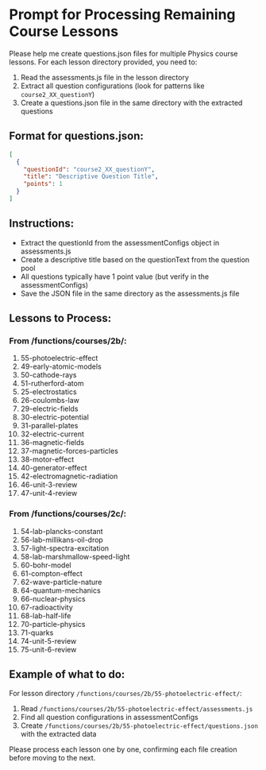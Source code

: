 # Prompt for Processing Remaining Course Lessons

Please help me create questions.json files for multiple Physics course lessons. For each lesson directory provided, you need to:

1. Read the assessments.js file in the lesson directory
2. Extract all question configurations (look for patterns like `course2_XX_questionY`)
3. Create a questions.json file in the same directory with the extracted questions

## Format for questions.json:
```json
[
  {
    "questionId": "course2_XX_questionY",
    "title": "Descriptive Question Title",
    "points": 1
  }
]
```

## Instructions:
- Extract the questionId from the assessmentConfigs object in assessments.js
- Create a descriptive title based on the questionText from the question pool
- All questions typically have 1 point value (but verify in the assessmentConfigs)
- Save the JSON file in the same directory as the assessments.js file

## Lessons to Process:

### From /functions/courses/2b/:
1. 55-photoelectric-effect
2. 49-early-atomic-models
3. 50-cathode-rays
4. 51-rutherford-atom
5. 25-electrostatics
6. 26-coulombs-law
7. 29-electric-fields
8. 30-electric-potential
9. 31-parallel-plates
10. 32-electric-current
11. 36-magnetic-fields
12. 37-magnetic-forces-particles
13. 38-motor-effect
14. 40-generator-effect
15. 42-electromagnetic-radiation
16. 46-unit-3-review
17. 47-unit-4-review

### From /functions/courses/2c/:
1. 54-lab-plancks-constant
2. 56-lab-millikans-oil-drop
3. 57-light-spectra-excitation
4. 58-lab-marshmallow-speed-light
5. 60-bohr-model
6. 61-compton-effect
7. 62-wave-particle-nature
8. 64-quantum-mechanics
9. 66-nuclear-physics
10. 67-radioactivity
11. 68-lab-half-life
12. 70-particle-physics
13. 71-quarks
14. 74-unit-5-review
15. 75-unit-6-review

## Example of what to do:

For lesson directory `/functions/courses/2b/55-photoelectric-effect/`:
1. Read `/functions/courses/2b/55-photoelectric-effect/assessments.js`
2. Find all question configurations in assessmentConfigs
3. Create `/functions/courses/2b/55-photoelectric-effect/questions.json` with the extracted data

Please process each lesson one by one, confirming each file creation before moving to the next.